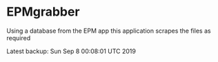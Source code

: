 # EPMgrabber
Using a database from the EPM app this application scrapes the files as required


Latest backup: Sun Sep 8 00:08:01 UTC 2019
